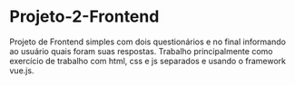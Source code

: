 # Projeto-2-Frontend
Projeto de Frontend simples com dois questionários e no final informando ao usuário quais foram suas respostas.
Trabalho principalmente como exercício de trabalho com html, css e js separados e usando o framework vue.js.
